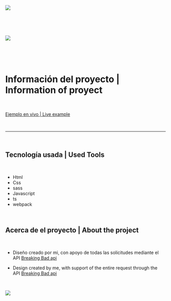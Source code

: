 ![](https://i.ibb.co/KjDKJNW/Header-Footer.png)

<br>
<br>
<br>

![](https://i.ibb.co/txgpz0s/Logo-Ec.png)

<br>
<br>
<br>

Información del proyecto    |   Information of proyect
=============

<br>

[Ejemplo en vivo | Live example](https://estefanoc.github.io/breaking-Bad/ "Proyect Link")

<br>

----

<br>

<h2>Tecnología usada         |       Used Tools</h2>

<br>

- Html
- Css
- sass
- Javascript
- ts
- webpack
     
<br>

<h2>Acerca de el proyecto         |       About the project</h2>

<br>

* Diseño creado por mi, con apoyo de todas las solicitudes mediante el API [Breaking Bad api](https://www.breakingbadapi.com/documentation "BreakingBadApi")

* Design created by me, with support of the entire request through the API [Breaking Bad api](https://www.breakingbadapi.com/documentation "BreakingBadApi")


<br>

![](https://i.ibb.co/KjDKJNW/Header-Footer.png)
